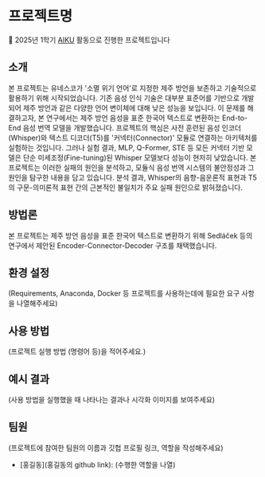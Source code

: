 # 프로젝트명

📢 2025년 1학기 [AIKU](https://github.com/AIKU-Official) 활동으로 진행한 프로젝트입니다

## 소개
본 프로젝트는 유네스코가 '소멸 위기 언어'로 지정한 제주 방언을 보존하고 기술적으로 활용하기 위해 시작되었습니다.  기존 음성 인식 기술은 대부분 표준어를 기반으로 개발되어 제주 방언과 같은 다양한 언어 변이체에 대해 낮은 성능을 보입니다.  이 문제를 해결하고자, 본 연구에서는 제주 방언 음성을 표준 한국어 텍스트로 변환하는 End-to-End 음성 번역 모델을 개발했습니다.
프로젝트의 핵심은 사전 훈련된 음성 인코더(Whisper)와 텍스트 디코더(T5)를 '커넥터(Connector)' 모듈로 연결하는 아키텍처를 실험하는 것입니다.  그러나 실험 결과, MLP, Q-Former, STE 등 모든 커넥터 기반 모델은 단순 미세조정(Fine-tuning)된 Whisper 모델보다 성능이 현저히 낮았습니다.  본 프로젝트는 이러한 실패의 원인을 분석하고, 모듈식 음성 번역 시스템의 불안정성과 그 원인을 탐구한 내용을 담고 있습니다. 분석 결과, Whisper의 음향-음운론적 표현과 T5의 구문-의미론적 표현 간의 근본적인 불일치가 주요 실패 원인으로 밝혀졌습니다. 

## 방법론

본 프로젝트는 제주 방언 음성을 표준 한국어 텍스트로 변환하기 위해 Sedláček 등의 연구에서 제안된 Encoder-Connector-Decoder 구조를 채택했습니다. 

## 환경 설정

(Requirements, Anaconda, Docker 등 프로젝트를 사용하는데에 필요한 요구 사항을 나열해주세요)

## 사용 방법

(프로젝트 실행 방법 (명령어 등)을 적어주세요.)

## 예시 결과

(사용 방법을 실행했을 때 나타나는 결과나 시각화 이미지를 보여주세요)

## 팀원

(프로젝트에 참여한 팀원의 이름과 깃헙 프로필 링크, 역할을 작성해주세요)

- [홍길동](홍길동의 github link): (수행한 역할을 나열)
